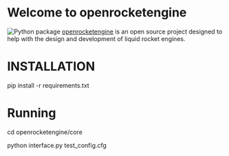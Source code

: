 # Welcome to openrocketengine
![Python package](https://github.com/cmflannery/openrocketengine/workflows/Python%20package/badge.svg)
[openrocketengine](https://github.com/cmflannery/openrocketengine) is an open source project designed to help with the design and development of liquid rocket engines.

# INSTALLATION
pip install -r requirements.txt

# Running
cd openrocketengine/core

python interface.py test_config.cfg

<!-- References -->
[1]: http://soliton.ae.gatech.edu/people/jseitzma/classes/ae6450/bell_nozzle.pdf "GATech: Bell Nozzles"
[2]: https://ntrs.nasa.gov/archive/nasa/casi.ntrs.nasa.gov/19710019929.pdf "Design of Liquid Propellant Rocket Engines"
[3]: https://ntrs.nasa.gov/archive/nasa/casi.ntrs.nasa.gov/19720026079.pdf "Liquid Propellant Rocket Combustion Instability, NASA SP-194"
